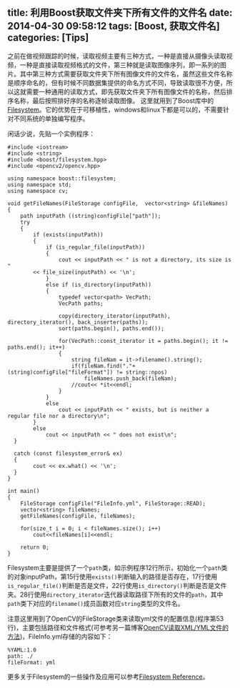 title: 利用Boost获取文件夹下所有文件的文件名
date: 2014-04-30 09:58:12
tags: [Boost, 获取文件名]
categories: [Tips]
---

之前在做视频跟踪的时候，读取视频主要有三种方式，一种是直接从摄像头读取视频，一种是直接读取视频格式的文件，第三种就是读取图像序列，即一系列的图片。其中第三种方式需要获取文件夹下所有图像文件的文件名，虽然这些文件名称是顺序命名的，但有时候不同数据集提供的命名方式不同，导致读取很不方便，所以这就需要一种通用的读取方式，即先获取文件夹下所有图像文件的名称，然后排序名称，最后按照排好序的名称逐帧读取图像。 这里就用到了Boost库中的[Filesystem](http://www.boost.org/doc/libs/1_55_0/libs/filesystem/doc/index.htm)。它的优势在于可移植性，windows和linux下都是可以的，不需要针对不同系统的单独编写程序。

闲话少说，先贴一个实例程序：

```
#include <iostream>
#include <string>
#include <boost/filesystem.hpp>
#include <opencv2/opencv.hpp>

using namespace boost::filesystem;
using namespace std;
using namespace cv;

void getFileNames(FileStorage configFile,  vector<string> &fileNames)
{
    path inputPath ((string)configFile["path"]);
    try
    {
        if (exists(inputPath))
        {
            if (is_regular_file(inputPath))
            {
                cout << inputPath << " is not a directory, its size is " 
		<< file_size(inputPath) << '\n';
            }
            else if (is_directory(inputPath))
            {
                typedef vector<path> VecPath;
                VecPath paths;

                copy(directory_iterator(inputPath), directory_iterator(), back_inserter(paths));
                sort(paths.begin(), paths.end());

                for(VecPath::const_iterator it = paths.begin(); it != paths.end(); it++)
                {
                    string fileNam = it->filename().string();
                    if(fileNam.find("."+(string)configFile["fileFormat"]) != string::npos)
                        fileNames.push_back(fileNam);
                    //cout<< *it<<endl;
                }
            }
            else
                cout << inputPath << " exists, but is neither a regular file nor a directory\n";
        }
        else
            cout << inputPath << " does not exist\n";
  }

  catch (const filesystem_error& ex)
  {
        cout << ex.what() << '\n';
  }
}

int main()
{
    FileStorage configFile("FileInfo.yml", FileStorage::READ);
    vector<string> fileNames;
    getFileNames(configFile, fileNames);

    for(size_t i = 0; i < fileNames.size(); i++)
        cout<<fileNames[i]<<endl;

    return 0;
}

```

Filesystem主要是提供了一个`path`类，如示例程序12行所示，初始化一个`path`类的对象inputPath，第15行使用`exists()`判断输入的路径是否存在，17行使用`is_regular_file()`判断是否是文件，22行使用`is_directory()`判断是否是文件夹。28行使用`directory_iterator`迭代器读取路径下所有的文件的`path`，其中`path`类下对应的`filename()`成员函数对应`string`类型的文件名。


注意这里用到了OpenCV的FileStorage类来读取yml文件的配置信息(程序第53行)，主要包括路径和文件格式(可参考另一篇博客[OpenCV读取XML/YML文件的方法](http://skyoung.github.io/2014/04/25/write-and-read-xml-yml-file/))，FileInfo.yml存储的内容如下：

	%YAML:1.0
	path: ./
	fileFormat: yml

更多关于Filesystem的一些操作及应用可以参考[Filesystem Reference](http://www.boost.org/doc/libs/1_55_0/libs/filesystem/doc/reference.html)。

